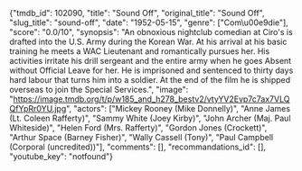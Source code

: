 {"tmdb_id": 102090, "title": "Sound Off", "original_title": "Sound Off", "slug_title": "sound-off", "date": "1952-05-15", "genre": ["Com\u00e9die"], "score": "0.0/10", "synopsis": "An obnoxious nightclub comedian at Ciro's is drafted into the U.S. Army during the Korean War. At his arrival at his basic training he meets a WAC Lieutenant and romantically pursues her. His activities irritate his drill sergeant and the entire army when he goes Absent without Official Leave for her. He is imprisoned and sentenced to thirty days hard labour that turns him into a soldier. At the end of the film he is shipped overseas to join the Special Services.", "image": "https://image.tmdb.org/t/p/w185_and_h278_bestv2/vtyYV2Evp7c7ax7VLQQfYpRr0YU.jpg", "actors": ["Mickey Rooney (Mike Donnelly)", "Anne James (Lt. Coleen Rafferty)", "Sammy White (Joey Kirby)", "John Archer (Maj. Paul Whiteside)", "Helen Ford (Mrs. Rafferty)", "Gordon Jones (Crockett)", "Arthur Space (Barney Fisher)", "Wally Cassell (Tony)", "Paul Campbell (Corporal (uncredited))"], "comments": [], "recommandations_id": [], "youtube_key": "notfound"}